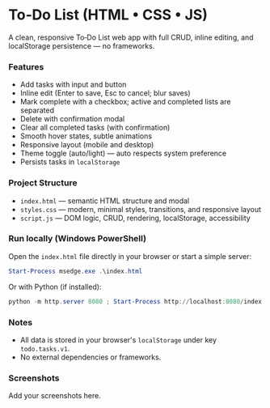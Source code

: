 # To‑Do List (HTML • CSS • JS)

A clean, responsive To‑Do List web app with full CRUD, inline editing, and localStorage persistence — no frameworks.

### Features
- Add tasks with input and button
- Inline edit (Enter to save, Esc to cancel; blur saves)
- Mark complete with a checkbox; active and completed lists are separated
- Delete with confirmation modal
- Clear all completed tasks (with confirmation)
- Smooth hover states, subtle animations
- Responsive layout (mobile and desktop)
- Theme toggle (auto/light) — auto respects system preference
- Persists tasks in `localStorage`

### Project Structure
- `index.html` — semantic HTML structure and modal
- `styles.css` — modern, minimal styles, transitions, and responsive layout
- `script.js` — DOM logic, CRUD, rendering, localStorage, accessibility

### Run locally (Windows PowerShell)
Open the `index.html` file directly in your browser or start a simple server:

```powershell
Start-Process msedge.exe .\index.html
```

Or with Python (if installed):

```powershell
python -m http.server 8080 ; Start-Process http://localhost:8080/index.html
```

### Notes
- All data is stored in your browser's `localStorage` under key `todo.tasks.v1`.
- No external dependencies or frameworks.

### Screenshots
Add your screenshots here.
